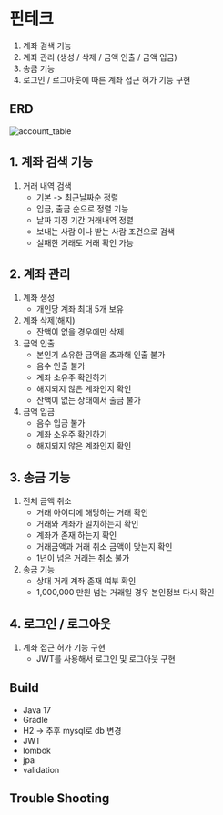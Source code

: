 # 핀테크 
1. 계좌 검색 기능
2. 계좌 관리 (생성 / 삭제 / 금액 인출 / 금액 입금)
3. 송금 기능
4. 로그인 / 로그아웃에 따른 계좌 접근 허가 기능 구현

## ERD

![account_table](https://github.com/ramyo564/Spring-Account-Z/assets/103474568/5ae269f9-de70-47be-af64-7d6451c42816)


## 1. 계좌 검색 기능
1. 거래 내역 검색 
   - 기본 -> 최근날짜순 정렬
   - 입금, 출금 순으로 정렬 기능
   - 날짜 지정 기간 거래내역 정렬
   - 보내는 사람 이나 받는 사람 조건으로 검색
   - 실패한 거래도 거래 확인 가능
  
## 2. 계좌 관리
1. 계좌 생성
    - 개인당 계좌 최대 5개 보유
2. 계좌 삭제(해지)
    - 잔액이 없을 경우에만 삭제
4. 금액 인출
    - 본인기 소유한 금액을 초과해 인출 불가
    - 음수 인출 불가
    - 계좌 소유주 확인하기
    - 해지되지 않은 계좌인지 확인
    - 잔액이 없는 상태에서 출금 불가
5. 금액 입금
    - 음수 입금 불가
    - 계좌 소유주 확인하기
    - 해지되지 않은 계좌인지 확인
      

## 3. 송금 기능
1. 전체 금액 취소
    - 거래 아이디에 해당하는 거래 확인
    - 거래와 계좌가 일치하는지 확인
    - 계좌가 존재 하는지 확인 
    - 거래금액과 거래 취소 금액이 맞는지 확인
    - 1년이 넘은 거래는 취소 불가
2. 송금 기능
    - 상대 거래 계좌 존재 여부 확인
    - 1,000,000 만원 넘는 거래일 경우 본인정보 다시 확인

## 4. 로그인 / 로그아웃
1. 계좌 접근 허가 기능 구현
    - JWT를 사용해서 로그인 및 로그아웃 구현

## Build
- Java 17
- Gradle
- H2 -> 추후 mysql로 db 변경
- JWT
- lombok
- jpa
- validation

## Trouble Shooting
